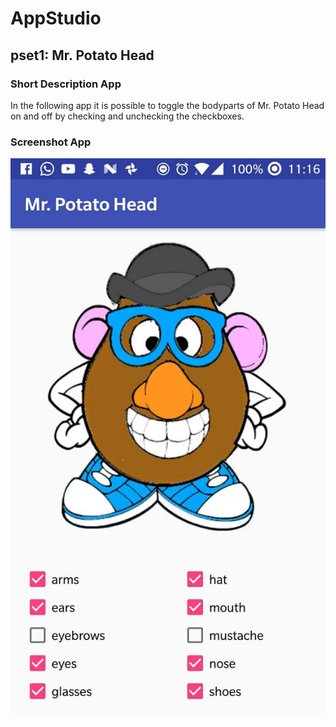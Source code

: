 # AppStudio

## pset1: Mr. Potato Head

### Short Description App

In the following app it is possible to toggle the bodyparts of Mr. Potato Head on and off by checking and unchecking the checkboxes.

### Screenshot App
![](doc/screenshot.jpg)
